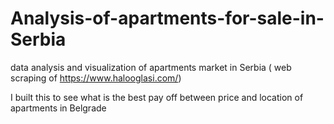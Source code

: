 # Analysis-of-apartments-for-sale-in-Serbia
data analysis and visualization of apartments market in Serbia ( web scraping of https://www.halooglasi.com/)

I built this to see what is the best pay off between price and location of apartments in Belgrade
